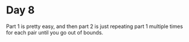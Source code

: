 # Day 8

Part 1 is pretty easy, and then part 2 is just repeating part 1 multiple times for each pair until you go out of bounds.
